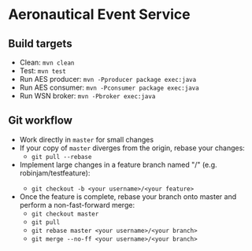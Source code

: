 Aeronautical Event Service
==========================

Build targets
-------------

* Clean: `mvn clean`
* Test: `mvn test`
* Run AES producer: `mvn -Pproducer package exec:java`
* Run AES consumer: `mvn -Pconsumer package exec:java`
* Run WSN broker: `mvn -Pbroker exec:java`

Git workflow
------------

* Work directly in `master` for small changes
* If your copy of `master` diverges from the origin, rebase your changes:
  * `git pull --rebase`
* Implement large changes in a feature branch named "<your username>/<your feature>" (e.g. robinjam/testfeature):
  * `git checkout -b <your username>/<your feature>`
* Once the feature is complete, rebase your branch onto master and perform a non-fast-forward merge:
  * `git checkout master`
  * `git pull`
  * `git rebase master <your username>/<your branch>`
  * `git merge --no-ff <your username>/<your branch>`
